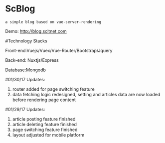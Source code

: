 # ScBlog

    a simple blog based on vue-server-rendering

Demo: http://blog.scitnet.com

#Technology Stacks

Front-end:Vuejs/Vuex/Vue-Router/Bootstrap/Jquery

Back-end: Nuxtjs/Express

Database:Mongodb

#01/30/17 Updates:
1. router added for page switching feature
2. data fetching logic redesigned, setting and articles data are now loaded before rendering page content

#01/29/17 Updates:

1. article posting feature finished
2. article deleting feature finished
3. page switching feature finished
4. layout adjusted for mobile platform
